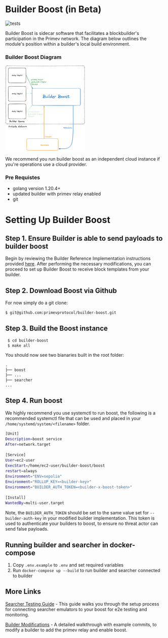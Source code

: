 # Builder Boost (in Beta)
![tests](https://github.com/primevprotocol/builder-boost/actions/workflows/tests.yml/badge.svg?branch=main)

Builder Boost is sidecar software that facilitates a blockbuilder's participation in the Primev network. The diagram below outlines the module's position within a builder's local build environment.

### Builder Boost Diagram

<img src="./diagrams/bb-vhighlevel.png" width="50%"/>

We recommend you run builder boost as an independent cloud instance if you're operations use a cloud provider.

### Pre Requistes
- golang version 1.20.4+
- updated builder with primev relay enabled
- git

# Setting Up Builder Boost

## Step 1. Ensure Builder is able to send payloads to builder boost
Begin by reviewing the Builder Reference Implementation instructions provided [here](https://hackmd.io/wmmCgKJdTom9WXht2PcdLA). After performing the necessary modifications, you can proceed to set up Builder Boost to receive block templates from your builder.


## Step 2. Download Boost via Github
For now simply do a git clone:
``` shell
$ git@github.com:primevprotocol/builder-boost.git
```

## Step 3. Build the Boost instance
``` shell
 $ cd builder-boost
 $ make all
```
You should now see two bianaries built in the root folder:
``` 
.
├── boost
├── ...
├── searcher
...
```
## Step 4. Run boost
We highly recommend you use systemctl to run boost, the following is a recommended systemctl file that can be used and placed in your `/home/systemd/system/<filename>` folder.
``` bash
[Unit]
Description=boost service
After=network.target

[Service]
User=ec2-user
ExecStart=/home/ec2-user/builder-boost/boost
restart=always
Environment="ENV=sepolia"
Environment="ROLLUP_KEY=<builder-key>"
Environment="BUILDER_AUTH_TOKEN=<builder-x-boost-token>"

[Install]
WantedBy=multi-user.target
```

Note, the `BUILDER_AUTH_TOKEN` should be set to the same value set for `--builder-auth-key` in your modified builder implementation. This token is used to authenticate your builders to boost, to ensure no threat actor can send false payloads.

## Running builder and searcher in docker-compose

1. Copy `.env.example` to `.env` and set required variables
2. Run `docker-compose up --build` to run builder and searcher connected to builder


## More Links
[Searcher Testing Guide](docs/searcher-testing.md) - This guide walks you through the setup process for connecting searcher emulators to your boost for e2e testing and monitoring.

[Builder Modifications](https://hackmd.io/wmmCgKJdTom9WXht2PcdLA) - A detailed walkthrough with example commits, to modify a builder to add the primev relay and enable boost.

